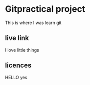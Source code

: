 # Gitpractical project
This is where I was learn git


## live link
I love little things
## licences

HELLO
yes
